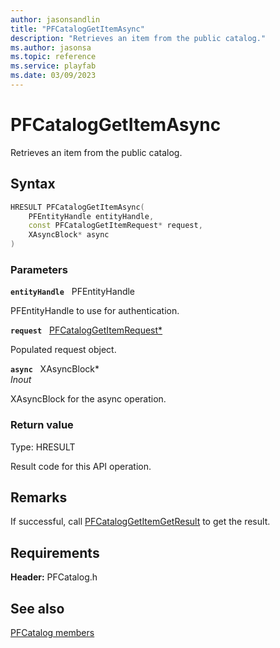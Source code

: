 ```yaml
---
author: jasonsandlin
title: "PFCatalogGetItemAsync"
description: "Retrieves an item from the public catalog."
ms.author: jasonsa
ms.topic: reference
ms.service: playfab
ms.date: 03/09/2023
---
```


# PFCatalogGetItemAsync  

Retrieves an item from the public catalog.  

## Syntax  
  
```cpp
HRESULT PFCatalogGetItemAsync(  
    PFEntityHandle entityHandle,  
    const PFCatalogGetItemRequest* request,  
    XAsyncBlock* async  
)  
```  
  
### Parameters  
  
**`entityHandle`** &nbsp; PFEntityHandle  
  
PFEntityHandle to use for authentication.  
  
**`request`** &nbsp; [PFCatalogGetItemRequest*](../../pfcatalogtypes/structs/pfcataloggetitemrequest.md)  
  
Populated request object.  
  
**`async`** &nbsp; XAsyncBlock*  
*_Inout_*  
  
XAsyncBlock for the async operation.  
  
  
### Return value
Type: HRESULT
  
Result code for this API operation.
  
## Remarks  
  
If successful, call [PFCatalogGetItemGetResult](pfcataloggetitemgetresult.md) to get the result.
  
## Requirements  
  
**Header:** PFCatalog.h
  
## See also  
[PFCatalog members](../pfcatalog_members.md)  

  
  
